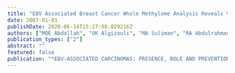 ```yaml
---
title: "EBV Associated Breast Cancer Whole Methylome Analysis Reveals Viral and Developmental Enriched Pathways. Front"
date: 2007-01-01
publishDate: 2020-06-14T15:27:08.029216Z
authors: ["MOE Abdallah", "UK Algizouli", "MA Suliman", "RA Abdulrahman", "M Koko", "G Fessahaye", "JH Shakir", "AH Fahal", "AM Elhassan", "ME Ibrahim", " others"]
publication_types: ["2"]
abstract: ""
featured: false
publication: "*EBV-ASSOCIATED CARCINOMAS: PRESENCE, ROLE AND PREVENTION STRATEGIES*"
---
```



